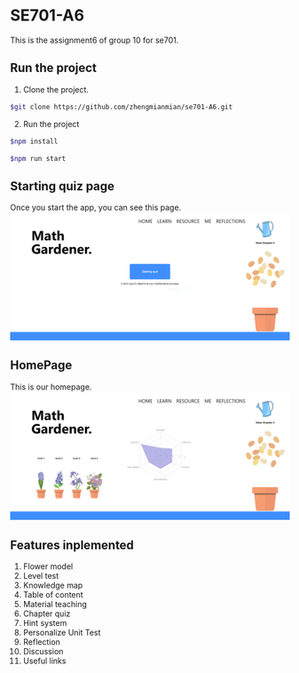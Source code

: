 # SE701-A6
This is the assignment6 of group 10 for se701.

## Run the project
1. Clone the project.
```bash
$git clone https://github.com/zhengmianmian/se701-A6.git
```
2. Run the project
```bash
$npm install
```
```bash
$npm run start
```
## Starting quiz page
Once you start the app, you can see this page.
![Starting Quiz Page](https://github.com/zhengmianmian/se701-A6/blob/main/public/image/startquiz.PNG)

## HomePage
This is our homepage.
![HomePage](https://github.com/zhengmianmian/se701-A6/blob/main/public/image/homepage.PNG)

## Features inplemented
1.  Flower model
2.  Level test
3.  Knowledge map
4.  Table of content
5.  Material teaching
6.  Chapter quiz
7.  Hint system 
8.  Personalize Unit Test 
9.  Reflection
10. Discussion
11. Useful links
